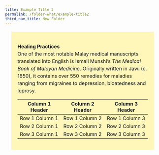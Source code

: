 ```yaml
---
title: Example Title 2
permalink: /folder-what/example-title2
third_nav_title: New Folder
---
```





<span style="background-colour: #fff6ba; padding: 20px; margin: 20px; background:#fff6ba; display:block; font-size:1rem; line-height:1.5rem;"> 

**Healing Practices**
<br>One of the most notable Malay medical manuscripts translated into English is Ismail Munshi’s *The Medical Book of Malayan Medicine*. Originally written in Jawi (c. 1850), it contains over 550 remedies for maladies ranging from migraines to depression, bloatedness and leprosy.
	
| **Column 1 Header** | **Column 2 Header** | **Column 3 Header** |
| --------------- | --------------- | --------------- |
| Row 1 Column 1 | Row 1 Column 2 | Row 1 Column 3 |
| Row 2 Column 1 | Row 2 Column 2 | Row 2 Column 3 |
| Row 3 Column 1 | Row 3 Column 2 | Row 3 Column 3 |
</span>

